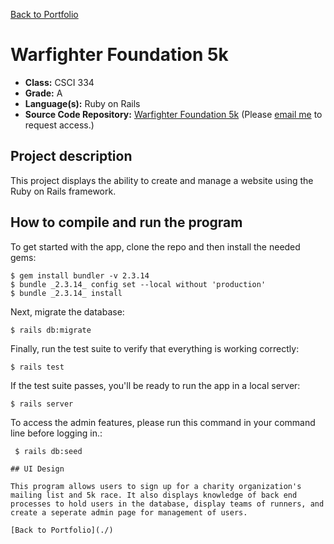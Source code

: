 [Back to Portfolio](./)

Warfighter Foundation 5k
===============

-   **Class:** CSCI 334
-   **Grade:** A
-   **Language(s):** Ruby on Rails
-   **Source Code Repository:** [Warfighter Foundation 5k](https://github.com/adamrt918/UIP_FinalProj)
    (Please [email me](https://mail.google.com/mail/u/0/?source=mailto&to=thiemann.adam@gmail.com&su=Github_Access&fs=1&tf=cm) to request access.)

## Project description

This project displays the ability to create and manage a website using the Ruby on Rails framework.

## How to compile and run the program

To get started with the app, clone the repo and then install the needed gems:

```
$ gem install bundler -v 2.3.14
$ bundle _2.3.14_ config set --local without 'production'
$ bundle _2.3.14_ install
```

Next, migrate the database:

```
$ rails db:migrate
```

Finally, run the test suite to verify that everything is working correctly:

```
$ rails test
```

If the test suite passes, you'll be ready to run the app in a local server:

```
$ rails server
```
To access the admin features, please run this command  in your command line before logging in.: 
```
 $ rails db:seed 

## UI Design

This program allows users to sign up for a charity organization's mailing list and 5k race. It also displays knowledge of back end processes to hold users in the database, display teams of runners, and create a seperate admin page for management of users.

[Back to Portfolio](./)
